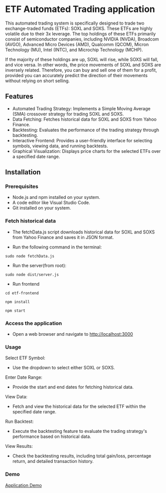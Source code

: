 # ETF Automated Trading application

This automated trading system is specifically designed to trade two exchange-traded funds (ETFs): SOXL and SOXS. These ETFs are highly volatile due to their 3x leverage. The top holdings of these ETFs primarily consist of semiconductor companies, including NVIDIA (NVDA), Broadcom (AVGO), Advanced Micro Devices (AMD), Qualcomm (QCOM), Micron Technology (MU), Intel (INTC), and Microchip Technology (MCHP).

If the majority of these holdings are up, SOXL will rise, while SOXS will fall, and vice versa. In other words, the price movements of SOXL and SOXS are inversely related. Therefore, you can buy and sell one of them for a profit, provided you can accurately predict the direction of their movements without relying on short selling.

## Features

- Automated Trading Strategy: Implements a Simple Moving Average (SMA) crossover strategy for trading SOXL and SOXS.
- Data Fetching: Fetches historical data for SOXL and SOXS from Yahoo Finance.
- Backtesting: Evaluates the performance of the trading strategy through backtesting.
- Interactive Frontend: Provides a user-friendly interface for selecting symbols, viewing data, and running backtests.
- Graphical Visualization: Displays price charts for the selected ETFs over a specified date range.

## Installation

### Prerequisites

- Node.js and npm installed on your system.
- A code editor like Visual Studio Code.
- Git installed on your system.

### Fetch historical data

- The fetchData.js script downloads historical data for SOXL and SOXS from Yahoo Finance and saves it in JSON format.

- Run the following command in the terminal:

`sudo node fetchData.js`

- Run the server(from root):

`sudo node dist/server.js`

- Run frontend

`cd etf-frontend`

`npm install`

`npm start`

### Access the application

- Open a web browser and navigate to <http://localhost:3000>

### Usage

 Select ETF Symbol:

- Use the dropdown to select either SOXL or SOXS.

 Enter Date Range:

- Provide the start and end dates for fetching historical data.

 View Data:

- Fetch and view the historical data for the selected ETF within the specified date range.

 Run Backtest:

- Execute the backtesting feature to evaluate the trading strategy's performance based on historical data.

 View Results:

- Check the backtesting results, including total gain/loss, percentage return, and detailed transaction history.

### Demo

[Application Demo](https://www.loom.com/share/ef116ccd1b5440e78bd01551af0e83ab?sid=d608e38d-9b75-4845-bbce-71d4c2b98cf5)
